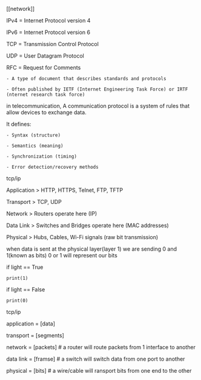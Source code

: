 
[[network]]

IPv4 = Internet Protocol version 4

IPv6 = Internet Protocol version 6

TCP  = Transmission Control Protocol

UDP  = User Datagram Protocol

RFC = Request for Comments

    - A type of document that describes standards and protocols

    - Often published by IETF (Internet Engineering Task Force) or IRTF (nternet research task force)


in telecommunication, A communication protocol is a system of rules that allow devices to exchange data.

It defines:

    - Syntax (structure)

    - Semantics (meaning)
    
    - Synchronization (timing)
    
    - Error detection/recovery methods

tcp/ip

Application     > HTTP, HTTPS, Telnet, FTP, TFTP

Transport       > TCP, UDP

Network         > Routers operate here (IP)

Data Link       > Switches and Bridges operate here (MAC addresses)

Physical        > Hubs, Cables, Wi-Fi signals (raw bit transmission)


when data is sent at the physical layer(layer 1) we are sending 0 and 1(known as bits)
0 or 1 will represent our bits

if light == True

    print(1)

if light == False

    print(0)


tcp/ip

application = [data]

transport = [segments]

network = [packets]     # a router will route packets from 1 interface to another

data link = [framse]    # a switch will switch data from one port to another

physical = [bits]       # a wire/cable will ransport bits from one end to the other
